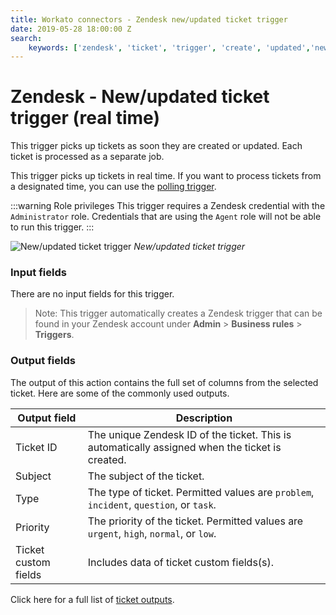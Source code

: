 ```yaml
---
title: Workato connectors - Zendesk new/updated ticket trigger
date: 2019-05-28 18:00:00 Z
search:
    keywords: ['zendesk', 'ticket', 'trigger', 'create', 'updated','new']
---
```


# Zendesk - New/updated ticket trigger (real time)
This trigger picks up tickets as soon they are created or updated. Each ticket is processed as a separate job.

This trigger picks up tickets in real time. If you want to process tickets from a designated time, you can use the [polling trigger](new-ticket-trigger.md).

:::warning Role privileges
This trigger requires a Zendesk credential with the `Administrator` role. Credentials that are using the `Agent` role will not be able to run this trigger.
:::

![New/updated ticket trigger](~@img/connectors/zendesk/updated-ticket-trigger.png)
*New/updated ticket trigger*

### Input fields
There are no input fields for this trigger.

> Note: This trigger automatically creates a Zendesk trigger that can be found in your Zendesk account under **Admin** > **Business rules** > **Triggers**.

### Output fields
The output of this action contains the full set of columns from the selected ticket. Here are some of the commonly used outputs.

| Output field | Description                                       |
|--------------|---------------------------------------------------|
| Ticket ID    | The unique Zendesk ID of the ticket. This is automatically assigned when the ticket is created. |
| Subject      | The subject of the ticket.                        |
| Type         | The type of ticket. Permitted values are `problem`, `incident`, `question`, or `task`. |
| Priority     | The priority of the ticket. Permitted values are `urgent`, `high`, `normal`, or `low`. |
| Ticket custom fields | Includes data of ticket custom fields(s). |

Click here for a full list of [ticket outputs](/connectors/zendesk/ticket-fields.md#ticket-output-fields).
